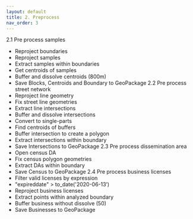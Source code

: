 ```yaml
---
layout: default
title: 2. Preprocess
nav_order: 3
---
```


2.1 Pre process samples
  * Reproject boundaries
  * Reproject samples
  * Extract samples within boundaries
  * Get centroids of samples
  * Buffer and dissolve centroids (800m)
  * Save Blocks, Centroids and Boundary to GeoPackage
2.2 Pre process street network
  * Reproject line geometry
  * Fix street line geometries
  * Extract line intersections
  * Buffer and dissolve intersections
  * Convert to single-parts
  * Find centroids of buffers
  * Buffer intersection to create a polygon
  * Extract intersections within boundary
  * Save Intersections to GeoPackage
2.3 Pre process dissemination area
  * Open census DA
  * Fix census polygon geometries
  * Extract DAs within boundary
  * Save Census to GeoPackage
2.4 Pre process business licenses
  * Filter valid licenses by expression
  * "expireddate" >  to_date('2020-06-13’)
  * Reproject business licenses
  * Extract points within analyzed boundary
  * Buffer business without dissolve (50)
  * Save Businesses to GeoPackage
